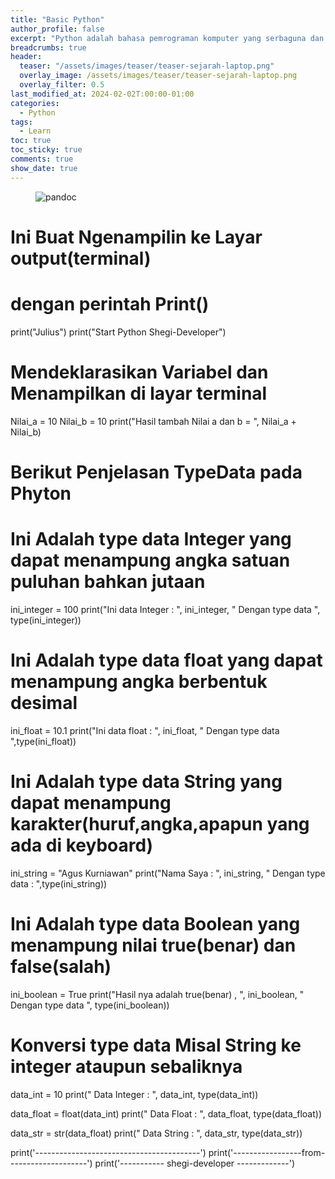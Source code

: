 ```yaml
---
title: "Basic Python"
author_profile: false
excerpt: "Python adalah bahasa pemrograman komputer yang serbaguna dan dapat digunakan untuk berbagai jenis program. Python dapat digunakan untuk membangun situs, software/aplikasi, mengotomatiskan tugas, dan melakukan analisis data."
breadcrumbs: true
header:
  teaser: "/assets/images/teaser/teaser-sejarah-laptop.png"
  overlay_image: /assets/images/teaser/teaser-sejarah-laptop.png
  overlay_filter: 0.5
last_modified_at: 2024-02-02T:00:00-01:00
categories:
  - Python
tags:
  - Learn
toc: true
toc_sticky: true
comments: true
show_date: true
---
```


<figure class="align-center">
  <img src="{{ site.url }}{{ site.baseurl }}/assets/images/teaser/teaser-sejarah-laptop.png" alt="pandoc">
</figure>

# Ini Buat Ngenampilin ke Layar output(terminal) 
# dengan perintah Print()

print("Julius")
print("Start Python Shegi-Developer")

# Mendeklarasikan Variabel dan Menampilkan di layar terminal

Nilai_a = 10
Nilai_b = 10
print("Hasil tambah Nilai a dan b = ", Nilai_a + Nilai_b)

# Berikut Penjelasan TypeData pada Phyton

# Ini Adalah type data Integer yang dapat menampung angka satuan puluhan bahkan jutaan
ini_integer = 100
print("Ini data Integer : ", ini_integer, " Dengan type data ", type(ini_integer))

# Ini Adalah type data float yang dapat menampung angka berbentuk desimal
ini_float = 10.1
print("Ini data float : ", ini_float, " Dengan type data ",type(ini_float))

# Ini Adalah type data String yang dapat menampung karakter(huruf,angka,apapun yang ada di keyboard)
ini_string = "Agus Kurniawan"
print("Nama Saya : ", ini_string, " Dengan type data : ",type(ini_string))

# Ini Adalah type data Boolean yang menampung nilai true(benar) dan false(salah)
ini_boolean = True
print("Hasil nya adalah true(benar) , ", ini_boolean, " Dengan type data ", type(ini_boolean))

# Konversi type data Misal String ke integer ataupun sebaliknya 

data_int = 10
print(" Data Integer : ", data_int, type(data_int))

data_float = float(data_int)
print(" Data Float : ", data_float, type(data_float))

data_str = str(data_float)
print(" Data String : ", data_str, type(data_str))

print('-----------------------------------------')
print('-----------------from--------------------')
print('----------- shegi-developer -------------')
